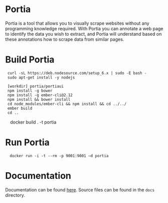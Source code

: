 Portia
======

Portia is a tool that allows you to visually scrape websites without any programming knowledge required. With Portia you can annotate a web page to identify the data you wish to extract, and Portia will understand based on these annotations how to scrape data from similar pages.


# Build Portia

     curl -sL https://deb.nodesource.com/setup_6.x | sudo -E bash -
     sudo apt-get install -y nodejs

     [workdir] portia/portiaui
     npm install -g bower
     npm install -g ember-cli@2.12
     npm install && bower install
     cd node_modules/ember-cli && npm install && cd ../../
     ember build
     cd ..
     docker build . -t portia

# Run Portia

      docker run -i -t --rm -p 9001:9001 –d portia
 

# Documentation

Documentation can be found [here](http://portia.readthedocs.org/en/latest/index.html). Source files can be found in the ``docs`` directory.

